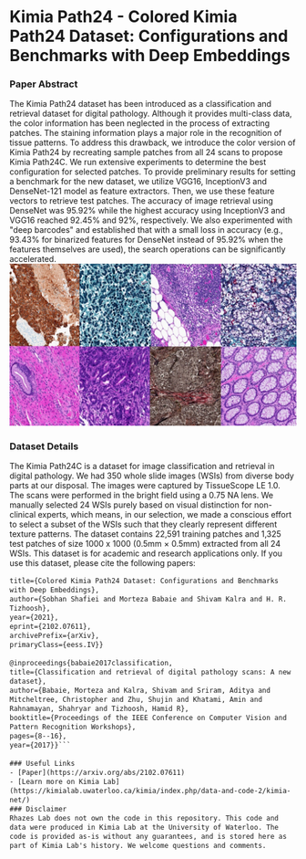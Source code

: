 # Kimia Path24 - Colored Kimia Path24 Dataset: Configurations and Benchmarks with Deep Embeddings
### Paper Abstract
The Kimia Path24 dataset has been introduced as a classification and retrieval dataset for digital pathology. Although it provides multi-class data, the color information has been neglected in the process of extracting patches. The staining information plays a major role in the recognition of tissue patterns. To address this drawback, we introduce the color version of Kimia Path24 by recreating sample patches from all 24 scans to propose Kimia Path24C. We run extensive experiments to determine the best configuration for selected patches. To provide preliminary results for setting a benchmark for the new dataset, we utilize VGG16, InceptionV3 and DenseNet-121 model as feature extractors. Then, we use these feature vectors to retrieve test patches. The accuracy of image retrieval using DenseNet was 95.92% while the highest accuracy using InceptionV3 and VGG16 reached 92.45% and 92%, respectively. We also experimented with "deep barcodes" and established that with a small loss in accuracy (e.g., 93.43% for binarized features for DenseNet instead of 95.92% when the features themselves are used), the search operations can be significantly accelerated.
![Kimia Path24C](Kimia-Path24-Page.jpg)
### Dataset Details
The Kimia Path24C is a dataset for image classification and retrieval in digital pathology. We had 350 whole slide images (WSIs) from diverse body parts at our disposal. The images were captured by TissueScope LE 1.0. The scans were performed in the bright field using a 0.75 NA lens. We manually selected 24 WSIs purely based on visual distinction for non-clinical experts, which means, in our selection, we made a conscious effort to select a subset of the WSIs such that they clearly represent different texture patterns.
The dataset contains 22,591 training patches and 1,325 test patches of size 1000 x 1000 (0.5mm × 0.5mm) extracted from all 24 WSIs. This dataset is for academic and research applications only. If you use this dataset, please cite the following papers:

```@misc{shafiei2021colored,
title={Colored Kimia Path24 Dataset: Configurations and Benchmarks with Deep Embeddings}, 
author={Sobhan Shafiei and Morteza Babaie and Shivam Kalra and H. R. Tizhoosh},
year={2021},
eprint={2102.07611},
archivePrefix={arXiv},
primaryClass={eess.IV}}

@inproceedings{babaie2017classification,
title={Classification and retrieval of digital pathology scans: A new dataset},
author={Babaie, Morteza and Kalra, Shivam and Sriram, Aditya and Mitcheltree, Christopher and Zhu, Shujin and Khatami, Amin and Rahnamayan, Shahryar and Tizhoosh, Hamid R},
booktitle={Proceedings of the IEEE Conference on Computer Vision and Pattern Recognition Workshops},
pages={8--16},
year={2017}}```

### Useful Links
- [Paper](https://arxiv.org/abs/2102.07611)
- [Learn more on Kimia Lab](https://kimialab.uwaterloo.ca/kimia/index.php/data-and-code-2/kimia-net/)
### Disclaimer
Rhazes Lab does not own the code in this repository. This code and data were produced in Kimia Lab at the University of Waterloo. The code is provided as-is without any guarantees, and is stored here as part of Kimia Lab's history. We welcome questions and comments.
